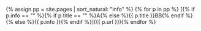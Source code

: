 {% assign pp = site.pages | sort_natural: "info" %}
{% for p in pp %} [{% if p.info == "" %}{% if p.title == "" %}A{% else %}{{ p.title }}BB{% endif %}{% else %}{{ p.info }}{% endif %}]({{ p.url }}){% endfor %}
